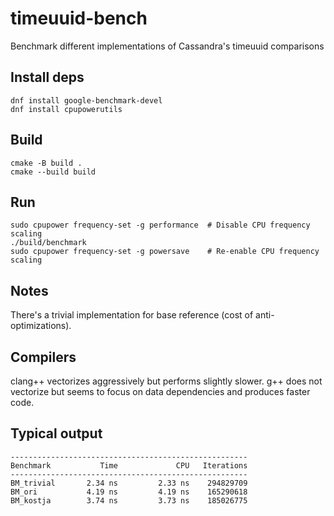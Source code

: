 # timeuuid-bench

Benchmark different implementations of Cassandra's timeuuid  comparisons

## Install deps

```
dnf install google-benchmark-devel
dnf install cpupowerutils
```


## Build
```
cmake -B build .
cmake --build build
```

## Run
```
sudo cpupower frequency-set -g performance  # Disable CPU frequency scaling
./build/benchmark
sudo cpupower frequency-set -g powersave    # Re-enable CPU frequency scaling
```

## Notes

There's a trivial implementation for base reference (cost of anti-optimizations).

## Compilers

clang++ vectorizes aggressively but performs slightly slower.
g++ does not vectorize but seems to focus on data dependencies and produces faster code.

## Typical output

```
-----------------------------------------------------
Benchmark           Time             CPU   Iterations
-----------------------------------------------------
BM_trivial       2.34 ns         2.33 ns    294829709
BM_ori           4.19 ns         4.19 ns    165290618
BM_kostja        3.74 ns         3.73 ns    185026775
```

